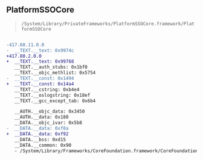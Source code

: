 ## PlatformSSOCore

> `/System/Library/PrivateFrameworks/PlatformSSOCore.framework/PlatformSSOCore`

```diff

-417.60.11.0.0
-  __TEXT.__text: 0x9974c
+417.80.2.0.0
+  __TEXT.__text: 0x99768
   __TEXT.__auth_stubs: 0x1bf0
   __TEXT.__objc_methlist: 0x5754
-  __TEXT.__const: 0x1494
+  __TEXT.__const: 0x14a4
   __TEXT.__cstring: 0xb4e4
   __TEXT.__oslogstring: 0x18ef
   __TEXT.__gcc_except_tab: 0x6b4

   __AUTH.__objc_data: 0x3450
   __AUTH.__data: 0x180
   __DATA.__objc_ivar: 0x5b8
-  __DATA.__data: 0xf8a
+  __DATA.__data: 0xf92
   __DATA.__bss: 0xd15
   __DATA.__common: 0x90
   - /System/Library/Frameworks/CoreFoundation.framework/CoreFoundation

```

